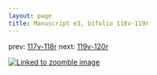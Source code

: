 ```yaml
---
layout: page
title: Manuscript e3, bifolio 118v-119r
---
```


prev: [117v-118r](../117v-118r/) next: [119v-120r](../119v-120r/)



[![Linked to zoomble image](http://www.homermultitext.org/iipsrv?IIIF=/project/homer/pyramidal/deepzoom/hmt/e3bifolio/v1/E3_118v_119r.tif/full/2000,/0/default.jpg)](http://www.homermultitext.org/ict2/?urn=urn:cite2:hmt:e3bifolio.v1:E3_118v_119r)

